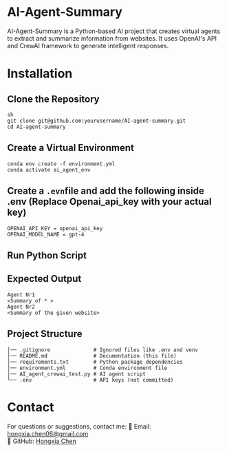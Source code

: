 # AI-Agent-Summary

AI-Agent-Summary is a Python-based AI project that creates virtual agents to extract and summarize information from websites. 
It uses OpenAI's API and CrewAI framework to generate intelligent responses.

# Installation
## Clone the Repository
```
sh
git clone git@github.com:yourusername/AI-agent-summary.git
cd AI-agent-summary
```
## Create a Virtual Environment
```
conda env create -f environment.yml
conda activate ai_agent_env
```
## Create a `.evn`file and add the following inside .env (Replace Openai_api_key with your actual key)
```
OPENAI_API_KEY = openai_api_key
OPENAI_MODEL_NAME = gpt-4
```
## Run Python Script
## Expected Output
```
Agent Nr1
<Summary of * >
Agent Nr2
<Summary of the given website>
```
## Project Structure
```
│── .gitignore              # Ignored files like .env and venv
│── README.md               # Documentation (this file)
│── requirements.txt        # Python package dependencies
│── environment.yml         # Conda environment file
│── AI_agent_crewai_test.py # AI agent script
└── .env                    # API keys (not committed)
```
# Contact
For questions or suggestions, contact me:
📧 Email: hongxia.chen06@gmail.com  
🔗 GitHub: [Hongxia Chen](https://github.com/HongxiaChen)
